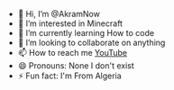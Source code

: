 - 👋 Hi, I’m @AkramNow
- 👀 I’m interested in Minecraft
- 🌱 I’m currently learning How to code
- 💞️ I’m looking to collaborate on anything
- 📫 How to reach me [YouTube](https://www.youtube.com/@Akram-Now)
- 😄 Pronouns: None I don't exist
- ⚡ Fun fact: I'm From Algeria
